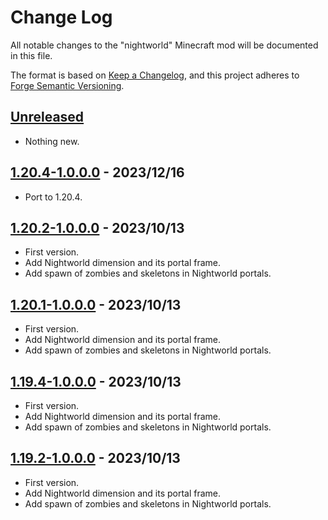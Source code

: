 # Change Log

All notable changes to the "nightworld" Minecraft mod will be documented in this file.

The format is based on [Keep a Changelog](https://keepachangelog.com/en/1.0.0/),
and this project adheres to [Forge Semantic Versioning](https://mcforge.readthedocs.io/en/latest/gettingstarted/versioning/#versioning).  

## [Unreleased]
- Nothing new.

## [1.20.4-1.0.0.0] - 2023/12/16
- Port to 1.20.4.

## [1.20.2-1.0.0.0] - 2023/10/13
- First version.
- Add Nightworld dimension and its portal frame.
- Add spawn of zombies and skeletons in Nightworld portals.

## [1.20.1-1.0.0.0] - 2023/10/13
- First version.
- Add Nightworld dimension and its portal frame.
- Add spawn of zombies and skeletons in Nightworld portals.

## [1.19.4-1.0.0.0] - 2023/10/13
- First version.
- Add Nightworld dimension and its portal frame.
- Add spawn of zombies and skeletons in Nightworld portals.

## [1.19.2-1.0.0.0] - 2023/10/13
- First version.
- Add Nightworld dimension and its portal frame.
- Add spawn of zombies and skeletons in Nightworld portals.

[Unreleased]: https://github.com/Nyphet/nightworld

[1.20.4-1.0.0.0]: https://github.com/Nyphet/nightworld/releases/tag/v1.20.4-1.0.0.0

[1.20.2-1.0.0.0]: https://github.com/Nyphet/nightworld/releases/tag/v1.20.2-1.0.0.0

[1.20.1-1.0.0.0]: https://github.com/Nyphet/nightworld/releases/tag/v1.20.1-1.0.0.0

[1.19.4-1.0.0.0]: https://github.com/Nyphet/nightworld/releases/tag/v1.19.4-1.0.0.0

[1.19.2-1.0.0.0]: https://github.com/Nyphet/nightworld/releases/tag/v1.19.2-1.0.0.0
